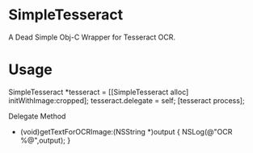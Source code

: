 SimpleTesseract
===============

A Dead Simple Obj-C Wrapper for Tesseract OCR. 

Usage 
===============

 SimpleTesseract *tesseract = [[SimpleTesseract alloc] initWithImage:cropped];
 tesseract.delegate = self;
 [tesseract process];
 
Delegate Method
 
  - (void)getTextForOCRImage:(NSString *)output {
    NSLog(@"OCR %@",output);
  }
